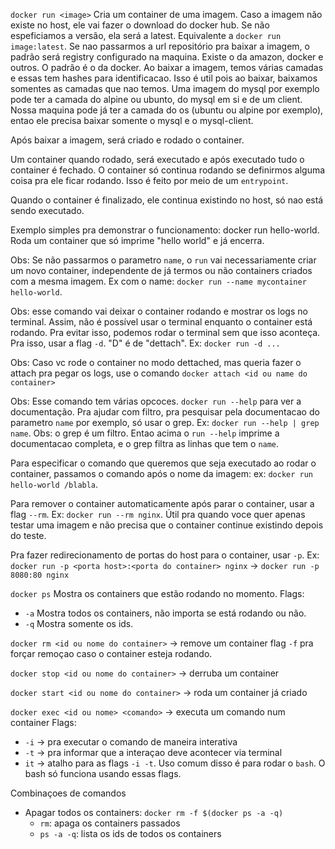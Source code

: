 `docker run <image>`
Cria um container de uma imagem. Caso a imagem não existe no host, ele vai fazer o download do docker hub.
Se não espeficiamos a versão, ela será a latest. Equivalente a `docker run image:latest`.
Se nao passarmos a url repositório pra baixar a imagem, o padrão será registry configurado na maquina. Existe o da amazon, docker e outros. O padrão é o da docker.
Ao baixar a imagem, temos várias camadas e essas tem hashes para identificacao. Isso é util pois ao baixar, baixamos somentes as camadas que nao temos. Uma imagem do mysql por exemplo pode ter a camada do alpine ou ubunto, do mysql em si e de um client. Nossa maquina pode já ter a camada do os (ubuntu ou alpine por exemplo), entao ele precisa baixar somente o mysql e o mysql-client.

Após baixar a imagem, será criado e rodado o container.

Um container quando rodado, será executado e após executado tudo o container é fechado. O container só continua rodando se definirmos alguma coisa pra ele ficar rodando. Isso é feito por meio de um `entrypoint`.

Quando o container é finalizado, ele continua existindo no host, só nao está sendo executado.

Exemplo simples pra demonstrar o funcionamento: docker run hello-world. Roda um container que só imprime "hello world" e já encerra.

Obs: Se não passarmos o parametro `name`, o `run` vai necessariamente criar um novo container, independente de já termos ou não containers criados com a mesma imagem. Ex com o name: `docker run --name mycontainer hello-world`.

Obs: esse comando vai deixar o container rodando e mostrar os logs no terminal. Assim, não é possível usar o terminal enquanto o container está rodando. Pra evitar isso, podemos rodar o terminal sem que isso aconteça. Pra isso, usar a flag `-d`. "D" é de "dettach".
Ex: `docker run -d ...`

Obs: Caso vc rode o container no modo dettached, mas queria fazer o attach pra pegar os logs, use o comando `docker attach <id ou name do container>`

Obs:
Esse comando tem várias opcoces. `docker run --help` para ver a documentação. 
Pra ajudar com filtro, pra pesquisar pela documentacao do parametro `name` por exemplo, só usar o grep.
Ex: `docker run --help | grep name`.
Obs: o grep é um filtro. Entao acima o `run --help` imprime a documentacao completa, e o grep filtra as linhas que tem o `name`.

Para especificar o comando que queremos que seja executado ao rodar o container, passamos o comando após o nome da imagem:
ex: `docker run hello-world /blabla`.

Para remover o container automaticamente após parar o container, usar a flag `--rm`.
Ex: `docker run --rm nginx`. Útil pra quando voce quer apenas testar uma imagem e não precisa que o container continue existindo depois do teste.

Pra fazer redirecionamento de portas do host para o container, usar `-p`.
Ex: `docker run -p <porta host>:<porta do container> nginx` -> `docker run -p 8080:80 nginx`
 
`docker ps`
Mostra os containers que estão rodando no momento.
Flags:
 - `-a` Mostra todos os containers, não importa se está rodando ou não.
 - `-q` Mostra somente os ids.

`docker rm <id ou nome do container>` -> remove um container
  flag `-f` pra forçar remoçao caso o container esteja rodando.

`docker stop <id ou nome do container>` -> derruba um container

`docker start <id ou nome do container>` -> roda um container já criado

`docker exec <id ou nome> <comando>` -> executa um comando num container
Flags:
  - `-i` -> pra executar o comando de maneira interativa
  - `-t` -> pra informar que a interaçao deve acontecer via terminal
  - `it` -> atalho para as flags `-i -t`. Uso comum disso é para rodar o `bash`. O bash só funciona usando essas flags.


Combinaçoes de comandos
- Apagar todos os containers: `docker rm -f $(docker ps -a -q)`
  - `rm`: apaga os containers passados
  - `ps -a -q`: lista os ids de todos os containers

